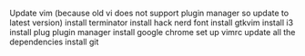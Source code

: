 Update vim (because old vi does not support plugin manager so update to latest version)
install terminator
install hack nerd font 
install gtkvim
install i3
install plug plugin manager
install google chrome
set up vimrc
update all the dependencies
install git

